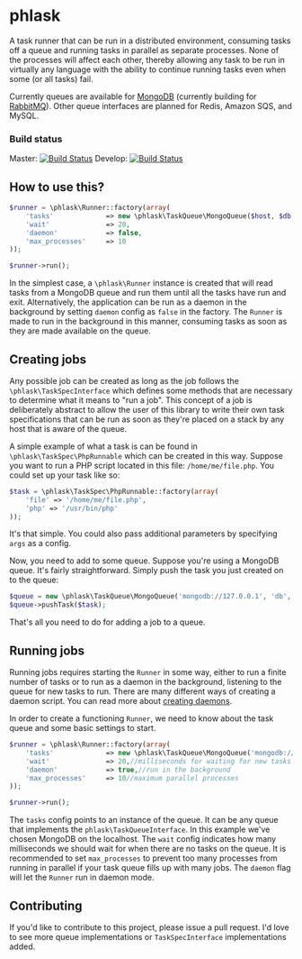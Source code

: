 phlask
======

A task runner that can be run in a distributed environment, consuming tasks off a queue and running tasks in parallel as separate processes. None of the processes will affect each other, thereby allowing any task to be run in virtually any language with the ability to continue running tasks even when some (or all tasks) fail.

Currently queues are available for [MongoDB](http://mongodb.org) (currently building for [RabbitMQ](http://rabbitmq.com)). Other queue interfaces are planned for Redis, Amazon SQS, and MySQL.


### Build status

Master: [![Build Status](https://travis-ci.org/nicktacular/phlask.png?branch=master)](http://travis-ci.org/nicktacular/phlask)
Develop: [![Build Status](https://travis-ci.org/nicktacular/phlask.png?branch=develop)](http://travis-ci.org/nicktacular/phlask)


## How to use this?

```php
$runner = \phlask\Runner::factory(array(
    'tasks'             => new \phlask\TaskQueue\MongoQueue($host, $db, $collection),
    'wait'              => 20,
    'daemon'            => false,
    'max_processes'     => 10
));

$runner->run();
```

In the simplest case, a `\phlask\Runner` instance is created that will read tasks from a MongoDB queue and run them until all the tasks have run and exit. Alternatively, the application can be run as a daemon in the background by setting `daemon` config as `false` in the factory. The `Runner` is made to run in the background in this manner, consuming tasks as soon as they are made available on the queue.

## Creating jobs

Any possible job can be created as long as the job follows the `\phlask\TaskSpecInterface` which defines some methods that are necessary to determine what it means to "run a job". This concept of a job is deliberately abstract to allow the user of this library to write their own task specifications that can be run as soon as they're placed on a stack by any host that is aware of the queue.

A simple example of what a task is can be found in `\phlask\TaskSpec\PhpRunnable` which can be created in this way. Suppose you want to run a PHP script located in this file: `/home/me/file.php`. You could set up your task like so:

```php
$task = \phlask\TaskSpec\PhpRunnable::factory(array(
    'file' => '/home/me/file.php',
    'php' => '/usr/bin/php'
));
```

It's that simple. You could also pass additional parameters by specifying `args` as a config.

Now, you need to add to some queue. Suppose you're using a MongoDB queue. It's fairly straightforward. Simply push the task you just created on to the queue:

```php
$queue = new \phlask\TaskQueue\MongoQueue('mongodb://127.0.0.1', 'db', 'queue');
$queue->pushTask($task);
```

That's all you need to do for adding a job to a queue.

## Running jobs

Running jobs requires starting the `Runner` in some way, either to run a finite number of tasks or to run as a daemon in the background, listening to the queue for new tasks to run. There are many different ways of creating a daemon script. You can read more about [creating daemons](daemon.md).

In order to create a functioning `Runner`, we need to know about the task queue and some basic settings to start.

```php
$runner = \phlask\Runner::factory(array(
    'tasks'             => new \phlask\TaskQueue\MongoQueue('mongodb://127.0.0.1', 'myDb', 'queue'),
    'wait'              => 20,//milliseconds for waiting for new tasks
    'daemon'            => true,//run in the background
    'max_processes'     => 10//maximum parallel processes
));

$runner->run();
```

The `tasks` config points to an instance of the queue. It can be any queue that implements the `phlask\TaskQueueInterface`. In this example we've chosen MongoDB on the localhost. The `wait` config indicates how many milliseconds we should wait for when there are no tasks on the queue. It is recommended to set `max_processes` to prevent too many processes from running in parallel if your task queue fills up with many jobs. The `daemon` flag will let the `Runner` run in daemon mode.

## Contributing

If you'd like to contribute to this project, please issue a pull request. I'd love to see more queue implementations or `TaskSpecInterface` implementations added.


